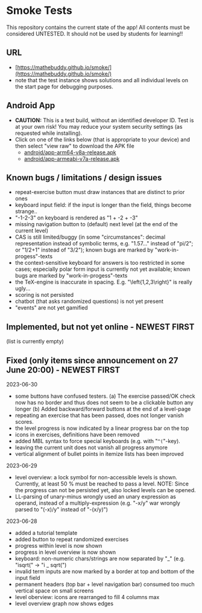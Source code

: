 # Smoke Tests

This repository contains the current state of the app! All contents must be considered UNTESTED. It should not be used by students for learning!!

## URL

- [https://mathebuddy.github.io/smoke/](https://mathebuddy.github.io/smoke/)
- note that the test instance shows solutions and all individual levels on the start page for debugging purposes.

## Android App

- **CAUTION:** This is a test build, without an identified developer ID. Test is at your own risk! You may reduce your system security settings (as requested while installing).
- Click on one of the links below (that is appropriate to your device) and then select "view raw" to download the APK file
  - [android/app-arm64-v8a-release.apk](android/app-arm64-v8a-release.apk)
  - [android/app-armeabi-v7a-release.apk](android/app-armeabi-v7a-release.apk)

## Known bugs / limitations / design issues

- repeat-exercise button must draw instances that are distinct to prior ones
- keyboard input field: if the input is longer than the field, things become strange..
- "-1-2-3" on keyboard is rendered as "1 + -2 + -3"
- missing navigation button to (default) next level (at the end of the current level)
- CAS is still limited/buggy (in some "circumstances": decimal representation instead of symbolic terms, e.g. "1.57..." instead of "pi/2"; or "1/2+1" instead of "3/2"); known bugs are marked by "work-in-progess"-texts
- the context-sensitive keyboard for answers is too restricted in some cases; especially polar form input is currently not yet available; known bugs are marked by "work-in-progess"-texts
- the TeX-engine is inaccurate in spacing. E.g. "\left{1,2,3\right}" is really ugly...
- scoring is not persisted
- chatbot (that asks randomized questions) is not yet present
- "events" are not yet gamified

## Implemented, but not yet online - NEWEST FIRST

(list is currently empty)

## Fixed (only items since announcement on 27 June 20:00) - NEWEST FIRST

2023-06-30

- some buttons have confused testers.
  (a) The exercise passed/OK check now has no border and thus does not seem to be a clickable button any longer
  (b) Added backward/forward buttons at the end of a level-page
- repeating an exercise that has been passed, does not longer vanish scores.
- the level progress is now indicated by a linear progress bar on the top
- icons in exercises, definitions have been removed
- added MBL syntax to force special keyboards (e.g. with "`^(`"-key).
- leaving the current unit does not vanish all progress anymore
- vertical alignment of bullet points in itemize lists has been improved

2023-06-29

- level overview: a lock symbol for non-accessible levels is shown. Currently, at least 50 % must be reached to pass a level. NOTE: Since the progress can not be persisted yet, also locked levels can be opened.
- LL-parsing of unary-minus wrongly used an unary expression as operand, instead of a multiply-expression (e.g. "-x/y" war wrongly parsed to "(-x)/y" instead of "-(x/y)")

2023-06-28

- added a tutorial template
- added button to repeat randomized exercises
- progress within level is now shown
- progress in level overview is now shown
- keyboard: non-numeric chars/strings are now separated by "_" (e.g. "isqrt(" -> "i _ sqrt(")
- invalid term inputs are now marked by a border at top and bottom of the input field
- permanent headers (top bar + level navigation bar) consumed too much vertical space on small screens
- level oberview: icons are rearranged to fill 4 columns max
- level overview graph now shows edges
